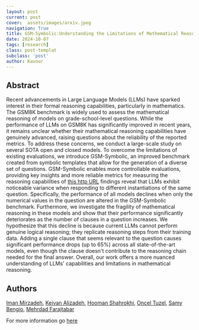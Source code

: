 ```yaml
---
layout: post
current: post
cover:  assets/images/arxiv.jpeg
navigation: True
title: GSM-Symbolic:Understanding the Limitations of Mathematical Reasoning in Large Language Models
date: 2024-10-07
tags: [research]
class: post-templat
subclass: 'post'
author: Kavour
---
```


<h2> Abstract </h2>

<p> Recent advancements in Large Language Models (LLMs) have sparked interest in their formal reasoning capabilities, particularly in mathematics. The GSM8K benchmark is widely used to assess the mathematical reasoning of models on grade-school-level questions. While the performance of LLMs on GSM8K has significantly improved in recent years, it remains unclear whether their mathematical reasoning capabilities have genuinely advanced, raising questions about the reliability of the reported metrics. To address these concerns, we conduct a large-scale study on several SOTA open and closed models. To overcome the limitations of existing evaluations, we introduce GSM-Symbolic, an improved benchmark created from symbolic templates that allow for the generation of a diverse set of questions. GSM-Symbolic enables more controllable evaluations, providing key insights and more reliable metrics for measuring the reasoning capabilities of <a href='http://models.our/'>this http URL</a> findings reveal that LLMs exhibit noticeable variance when responding to different instantiations of the same question. Specifically, the performance of all models declines when only the numerical values in the question are altered in the GSM-Symbolic benchmark. Furthermore, we investigate the fragility of mathematical reasoning in these models and show that their performance significantly deteriorates as the number of clauses in a question increases. We hypothesize that this decline is because current LLMs cannot perform genuine logical reasoning; they replicate reasoning steps from their training data. Adding a single clause that seems relevant to the question causes significant performance drops (up to 65%) across all state-of-the-art models, even though the clause doesn't contribute to the reasoning chain needed for the final answer. Overall, our work offers a more nuanced understanding of LLMs' capabilities and limitations in mathematical reasoning.</p>

<h2> Authors </h2>

<p> <a href="https://arxiv.org/search/cs?searchtype=author&amp;query=Mirzadeh,+I">Iman Mirzadeh</a>, <a href="https://arxiv.org/search/cs?searchtype=author&amp;query=Alizadeh,+K">Keivan Alizadeh</a>, <a href="https://arxiv.org/search/cs?searchtype=author&amp;query=Shahrokhi,+H">Hooman Shahrokhi</a>, <a href="https://arxiv.org/search/cs?searchtype=author&amp;query=Tuzel,+O">Oncel Tuzel</a>, <a href="https://arxiv.org/search/cs?searchtype=author&amp;query=Bengio,+S">Samy Bengio</a>, <a href="https://arxiv.org/search/cs?searchtype=author&amp;query=Farajtabar,+M">Mehrdad Farajtabar</a>
</p>

<p>For more information go <a href='https://arxiv.org/abs/2410.05229'>here</a></p>